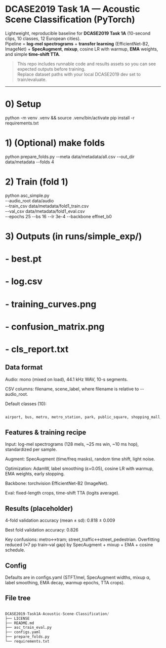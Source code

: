# DCASE2019 Task 1A — Acoustic Scene Classification (PyTorch)

Lightweight, reproducible baseline for **DCASE2019 Task 1A** (10-second clips, 10 classes, 12 European cities).  
Pipeline = **log-mel spectrograms** + **transfer learning** (EfficientNet-B2, ImageNet) + **SpecAugment**, **mixup**, cosine LR with warmup, **EMA** weights, and simple **time-shift TTA**.

> This repo includes runnable code and results assets so you can see expected outputs before training.  
> Replace dataset paths with your local DCASE2019 dev set to train/evaluate.

---

# 0) Setup
python -m venv .venv && source .venv/bin/activate
pip install -r requirements.txt

# 1) (Optional) make folds
python prepare_folds.py --meta data/metadata/all.csv --out_dir data/metadata --folds 4

# 2) Train (fold 1)
python asc_simple.py \
  --audio_root data/audio \
  --train_csv data/metadata/fold1_train.csv \
  --val_csv   data/metadata/fold1_eval.csv \
  --epochs 25 --bs 16 --lr 3e-4 --backbone effnet_b0

# 3) Outputs (in runs/simple_exp/)
# - best.pt
# - log.csv
# - training_curves.png
# - confusion_matrix.png
# - cls_report.txt









## Data format

Audio: mono (mixed on load), 44.1 kHz WAV, 10-s segments.

CSV columns: filename, scene_label, where filename is relative to --audio_root.

Default classes (10):

```bash

airport, bus, metro, metro_station, park, public_square, shopping_mall, street_pedestrian, street_traffic, tram
```

## Features & training recipe

Input: log-mel spectrograms (128 mels, ~25 ms win, ~10 ms hop), standardized per sample.

Augment: SpecAugment (time/freq masks), random time shift, light noise.

Optimization: AdamW, label smoothing (ε=0.05), cosine LR with warmup, EMA weights, early stopping.

Backbone: torchvision EfficientNet-B2 (ImageNet).

Eval: fixed-length crops, time-shift TTA (logits average).


## Results (placeholder)

4-fold validation accuracy (mean ± sd): 0.818 ± 0.009

Best fold validation accuracy: 0.826

Key confusions: metro↔tram; street_traffic↔street_pedestrian. Overfitting reduced (≈7 pp train–val gap) by SpecAugment + mixup + EMA + cosine schedule.

## Config

Defaults are in configs.yaml (STFT/mel, SpecAugment widths, mixup α, label smoothing, EMA decay, warmup epochs, TTA crops).


## File tree

```python

DCASE2019-Task1A-Acoustic-Scene-Classification/
├── LICENSE
├── README.md
├── asc_train_eval.py
├── configs.yaml
├── prepare_folds.py
└── requirements.txt


```
